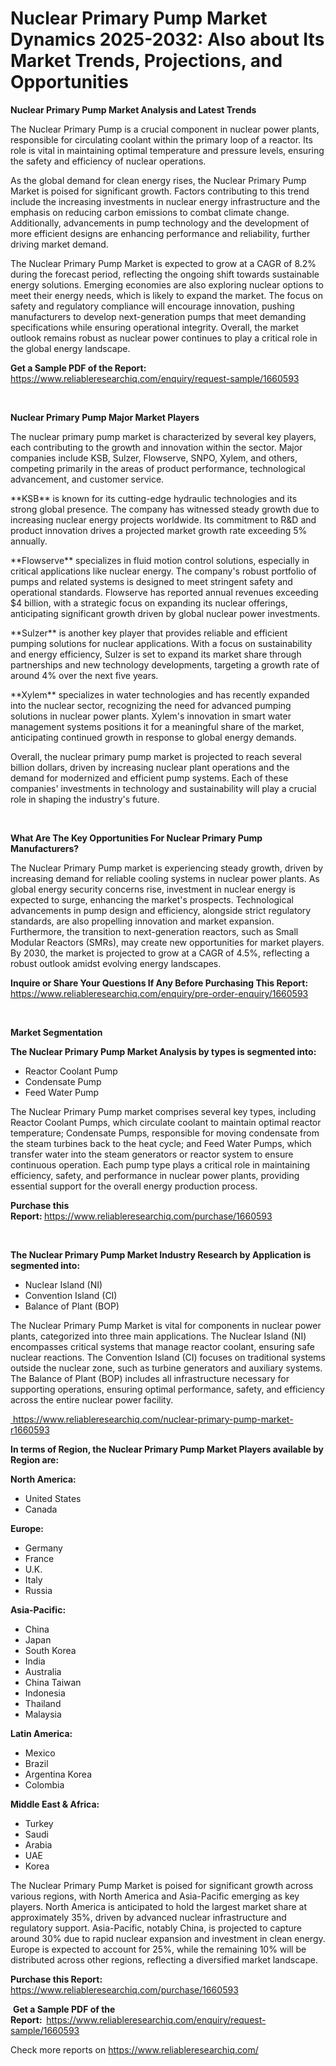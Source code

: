 <p><h1>Nuclear Primary Pump Market Dynamics 2025-2032: Also about Its Market Trends, Projections, and Opportunities</h1></p><p><strong>Nuclear Primary Pump Market Analysis and Latest Trends</strong></p>
<p><p>The Nuclear Primary Pump is a crucial component in nuclear power plants, responsible for circulating coolant within the primary loop of a reactor. Its role is vital in maintaining optimal temperature and pressure levels, ensuring the safety and efficiency of nuclear operations. </p><p>As the global demand for clean energy rises, the Nuclear Primary Pump Market is poised for significant growth. Factors contributing to this trend include the increasing investments in nuclear energy infrastructure and the emphasis on reducing carbon emissions to combat climate change. Additionally, advancements in pump technology and the development of more efficient designs are enhancing performance and reliability, further driving market demand.</p><p>The Nuclear Primary Pump Market is expected to grow at a CAGR of 8.2% during the forecast period, reflecting the ongoing shift towards sustainable energy solutions. Emerging economies are also exploring nuclear options to meet their energy needs, which is likely to expand the market. The focus on safety and regulatory compliance will encourage innovation, pushing manufacturers to develop next-generation pumps that meet demanding specifications while ensuring operational integrity. Overall, the market outlook remains robust as nuclear power continues to play a critical role in the global energy landscape.</p></p>
<p><strong>Get a Sample PDF of the Report:&nbsp;</strong> <a href="https://www.reliableresearchiq.com/enquiry/request-sample/1660593?utm_campaign=1870&utm_medium=2&utm_source=Github&utm_content=ia&utm_term=17012025&utm_id=nuclear-primary-pump">https://www.reliableresearchiq.com/enquiry/request-sample/1660593</a></p>
<p>&nbsp;</p>
<p><strong>Nuclear Primary Pump Major Market Players</strong></p>
<p><p>The nuclear primary pump market is characterized by several key players, each contributing to the growth and innovation within the sector. Major companies include KSB, Sulzer, Flowserve, SNPO, Xylem, and others, competing primarily in the areas of product performance, technological advancement, and customer service.</p><p>**KSB** is known for its cutting-edge hydraulic technologies and its strong global presence. The company has witnessed steady growth due to increasing nuclear energy projects worldwide. Its commitment to R&D and product innovation drives a projected market growth rate exceeding 5% annually.</p><p>**Flowserve** specializes in fluid motion control solutions, especially in critical applications like nuclear energy. The company's robust portfolio of pumps and related systems is designed to meet stringent safety and operational standards. Flowserve has reported annual revenues exceeding $4 billion, with a strategic focus on expanding its nuclear offerings, anticipating significant growth driven by global nuclear power investments.</p><p>**Sulzer** is another key player that provides reliable and efficient pumping solutions for nuclear applications. With a focus on sustainability and energy efficiency, Sulzer is set to expand its market share through partnerships and new technology developments, targeting a growth rate of around 4% over the next five years.</p><p>**Xylem** specializes in water technologies and has recently expanded into the nuclear sector, recognizing the need for advanced pumping solutions in nuclear power plants. Xylem's innovation in smart water management systems positions it for a meaningful share of the market, anticipating continued growth in response to global energy demands.</p><p>Overall, the nuclear primary pump market is projected to reach several billion dollars, driven by increasing nuclear plant operations and the demand for modernized and efficient pump systems. Each of these companies' investments in technology and sustainability will play a crucial role in shaping the industry's future.</p></p>
<p>&nbsp;</p>
<p><strong>What Are The Key Opportunities For Nuclear Primary Pump Manufacturers?</strong></p>
<p><p>The Nuclear Primary Pump market is experiencing steady growth, driven by increasing demand for reliable cooling systems in nuclear power plants. As global energy security concerns rise, investment in nuclear energy is expected to surge, enhancing the market's prospects. Technological advancements in pump design and efficiency, alongside strict regulatory standards, are also propelling innovation and market expansion. Furthermore, the transition to next-generation reactors, such as Small Modular Reactors (SMRs), may create new opportunities for market players. By 2030, the market is projected to grow at a CAGR of 4.5%, reflecting a robust outlook amidst evolving energy landscapes.</p></p>
<p><strong>Inquire or Share Your Questions If Any Before Purchasing This Report:</strong> <a href="https://www.reliableresearchiq.com/enquiry/pre-order-enquiry/1660593?utm_campaign=1870&utm_medium=2&utm_source=Github&utm_content=ia&utm_term=17012025&utm_id=nuclear-primary-pump">https://www.reliableresearchiq.com/enquiry/pre-order-enquiry/1660593</a></p>
<p>&nbsp;</p>
<p><strong>Market Segmentation</strong></p>
<p><strong>The Nuclear Primary Pump Market Analysis by types is segmented into:</strong></p>
<p><ul><li>Reactor Coolant Pump</li><li>Condensate Pump</li><li>Feed Water Pump</li></ul></p>
<p><p>The Nuclear Primary Pump market comprises several key types, including Reactor Coolant Pumps, which circulate coolant to maintain optimal reactor temperature; Condensate Pumps, responsible for moving condensate from the steam turbines back to the heat cycle; and Feed Water Pumps, which transfer water into the steam generators or reactor system to ensure continuous operation. Each pump type plays a critical role in maintaining efficiency, safety, and performance in nuclear power plants, providing essential support for the overall energy production process.</p></p>
<p><strong>Purchase this Report:&nbsp;</strong><a href="https://www.reliableresearchiq.com/purchase/1660593?utm_campaign=1870&utm_medium=2&utm_source=Github&utm_content=ia&utm_term=17012025&utm_id=nuclear-primary-pump">https://www.reliableresearchiq.com/purchase/1660593</a></p>
<p>&nbsp;</p>
<p><strong>The Nuclear Primary Pump Market Industry Research by Application is segmented into:</strong></p>
<p><ul><li>Nuclear Island (NI)</li><li>Convention Island (CI)</li><li>Balance of Plant (BOP)</li></ul></p>
<p><p>The Nuclear Primary Pump Market is vital for components in nuclear power plants, categorized into three main applications. The Nuclear Island (NI) encompasses critical systems that manage reactor coolant, ensuring safe nuclear reactions. The Convention Island (CI) focuses on traditional systems outside the nuclear zone, such as turbine generators and auxiliary systems. The Balance of Plant (BOP) includes all infrastructure necessary for supporting operations, ensuring optimal performance, safety, and efficiency across the entire nuclear power facility.</p></p>
<p><a href="https://www.reliableresearchiq.com/nuclear-primary-pump-market-r1660593?utm_campaign=1870&utm_medium=2&utm_source=Github&utm_content=ia&utm_term=17012025&utm_id=nuclear-primary-pump">&nbsp;https://www.reliableresearchiq.com/nuclear-primary-pump-market-r1660593</a></p>
<p><strong>In terms of Region, the Nuclear Primary Pump Market Players available by Region are:</strong></p>
<p>
    <p> <strong> North America: </strong>
        <ul>
            <li>United States</li>
            <li>Canada</li>
        </ul>
        </p> 
    <p> <strong> Europe: </strong>
        <ul>
            <li>Germany</li>
            <li>France</li>
            <li>U.K.</li>
            <li>Italy</li>
            <li>Russia</li>
        </ul>
        </p> 
    <p> <strong> Asia-Pacific: </strong>
        <ul>
            <li>China</li>
            <li>Japan</li>
            <li>South Korea</li>
            <li>India</li>
            <li>Australia</li>
            <li>China Taiwan</li>
            <li>Indonesia</li>
            <li>Thailand</li>
            <li>Malaysia</li>
        </ul>
        </p> 
    <p> <strong> Latin America: </strong>
        <ul>
            <li>Mexico</li>
            <li>Brazil</li>
            <li>Argentina Korea</li>
            <li>Colombia</li>
        </ul>
        </p> 
    <p> <strong> Middle East & Africa: </strong>
        <ul>
            <li>Turkey</li>
            <li>Saudi</li>
            <li>Arabia</li>
            <li>UAE</li>
            <li>Korea</li>
        </ul>
    </p>
    </p>
<p><p>The Nuclear Primary Pump Market is poised for significant growth across various regions, with North America and Asia-Pacific emerging as key players. North America is anticipated to hold the largest market share at approximately 35%, driven by advanced nuclear infrastructure and regulatory support. Asia-Pacific, notably China, is projected to capture around 30% due to rapid nuclear expansion and investment in clean energy. Europe is expected to account for 25%, while the remaining 10% will be distributed across other regions, reflecting a diversified market landscape.</p></p>
<p><strong>Purchase this Report: </strong><a href="https://www.reliableresearchiq.com/purchase/1660593?utm_campaign=1870&utm_medium=2&utm_source=Github&utm_content=ia&utm_term=17012025&utm_id=nuclear-primary-pump">https://www.reliableresearchiq.com/purchase/1660593</a></p>
<p>&nbsp;<strong>Get a Sample PDF of the Report:&nbsp;&nbsp;</strong><a href="https://www.reliableresearchiq.com/enquiry/request-sample/1660593?utm_campaign=1870&utm_medium=2&utm_source=Github&utm_content=ia&utm_term=17012025&utm_id=nuclear-primary-pump">https://www.reliableresearchiq.com/enquiry/request-sample/1660593</a></p>
<p><strong></strong></p>
<p>Check more reports on <a href="https://www.reliableresearchiq.com/?utm_campaign=1870&utm_medium=2&utm_source=Github&utm_content=ia&utm_term=17012025&utm_id=nuclear-primary-pump">https://www.reliableresearchiq.com/</a></p>